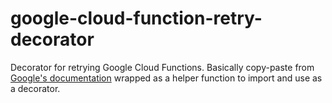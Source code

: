 # google-cloud-function-retry-decorator
Decorator for retrying Google Cloud Functions.
Basically copy-paste from [Google's documentation](https://cloud.google.com/functions/docs/bestpractices/retries) wrapped as a helper function to import and use as a decorator.
